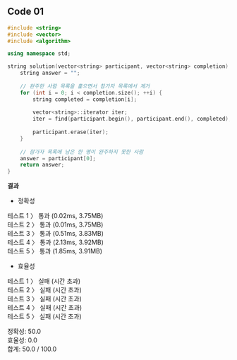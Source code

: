 ## Code 01
```C++
#include <string>
#include <vector>
#include <algorithm>

using namespace std;

string solution(vector<string> participant, vector<string> completion) {
    string answer = "";
    
    // 완주한 사람 목록을 훑으면서 참가자 목록에서 제거
    for (int i = 0; i < completion.size(); ++i) {
        string completed = completion[i];
        
        vector<string>::iterator iter;
        iter = find(participant.begin(), participant.end(), completed);
        
        participant.erase(iter);
    }
    
    // 참가자 목록에 남은 한 명이 완주하지 못한 사람
    answer = participant[0];
    return answer;
}
```

**결과**
- 정확성

테스트 1 〉	통과 (0.02ms, 3.75MB) <br/>
테스트 2 〉	통과 (0.01ms, 3.75MB) <br/>
테스트 3 〉	통과 (0.51ms, 3.83MB) <br/>
테스트 4 〉	통과 (2.13ms, 3.92MB) <br/>
테스트 5 〉	통과 (1.85ms, 3.91MB) <br/>

- 효율성

테스트 1 〉	실패 (시간 초과) <br/>
테스트 2 〉	실패 (시간 초과) <br/>
테스트 3 〉	실패 (시간 초과) <br/>
테스트 4 〉	실패 (시간 초과) <br/>
테스트 5 〉	실패 (시간 초과) <br/>

정확성: 50.0 <br/>
효율성: 0.0 <br/>
합계: 50.0 / 100.0 <br/>
